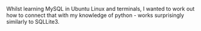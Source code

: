 Whilst learning MySQL in Ubuntu Linux and terminals, I wanted to work out how to connect that with my knowledge of python - works surprisingly similarly to SQLLite3.
